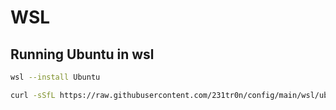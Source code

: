 # WSL
## Running Ubuntu in wsl
```sh
wsl --install Ubuntu
```
```bash
curl -sSfL https://raw.githubusercontent.com/231tr0n/config/main/wsl/ubuntu/wsl_main_setup.bash | bash -x
```
